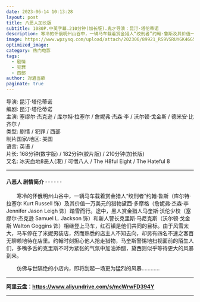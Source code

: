 ```yaml
---
date: 2023-06-14 10:13:28
layout: post
title: 八恶人加长版
subtitle: 1080P.中英字幕.210分钟(加长版).鬼才导演：昆汀·塔伦蒂诺
description: 寒冷的怀俄明州山谷中，一辆马车载着赏金猎人“绞刑者”约翰·鲁斯及其价值一万美元的猎物黛西·多摩格踏雪而行。途中，黑人赏金猎人马奎斯·沃伦少校和新人警长克里斯·马尼克斯相继登上马车，红石镇是他们共同的目标。由于风雪太大，马车停在了米妮男装店，然而熟悉的店主人不知去向，却另有四名不速之客百无聊赖地待在店里...
image: https://www.wpzysq.com/upload/attach/202306/89921_RS9VSRUYGK46G5P.png
optimized_image: 
category: 热门电影
tags:
  - 剧情
  - 犯罪
  - 西部
author: 对酒当歌
paginate: true
---
```


导演: 昆汀·塔伦蒂诺  
编剧: 昆汀·塔伦蒂诺  
主演: 塞缪尔·杰克逊 / 库尔特·拉塞尔 / 詹妮弗·杰森·李 / 沃尔顿·戈金斯 / 德米安·比齐尔 /  
类型: 剧情 / 犯罪 / 西部  
制片国家/地区: 美国  
语言: 英语 /  
片长: 168分钟(数字版) / 182分钟(胶片版) / 210分钟(加长版)  
又名: 冰天血地8恶人(港) / 可憎八人 / The H8ful Eight / The Hateful 8  

---

#### 八恶人 剧情简介 · · · · · ·

　　寒冷的怀俄明州山谷中，一辆马车载着赏金猎人“绞刑者”约翰·鲁斯（库尔特·拉塞尔 Kurt Russell 饰）及其价值一万美元的猎物黛西·多摩格（詹妮弗·杰森·李 Jennifer Jason Leigh 饰）踏雪而行。途中，黑人赏金猎人马奎斯·沃伦少校（塞缪尔·杰克逊 Samuel L. Jackson 饰）和新人警长克里斯·马尼克斯（沃尔顿·戈金斯 Walton Goggins 饰）相继登上马车，红石镇是他们共同的目标。由于风雪太大，马车停在了米妮男装店，然而熟悉的店主人不知去向，却另有四名不速之客百无聊赖地待在店里。约翰时刻担心他人抢走猎物，马奎斯警惕地扫视面前的陌生人们，多嘴多舌的克里斯不时为紧张的气氛中加油添醋，黛西则似乎等待更大的风暴到来。

　　仿佛与世隔绝的小店内，即将刮起一场更为猛烈的风暴…………

---

**阿里云盘：<https://www.aliyundrive.com/s/mcWrwFD394Y>**

---

